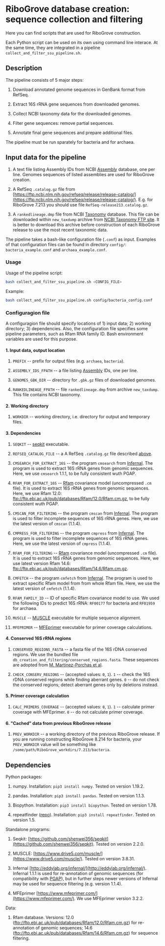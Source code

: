 # RiboGrove database creation: sequence collection and filtering

Here you can find scripts that are used for RiboGrove construction.

Each Python script can be used on its own using command line interace. At the same time, they are integrated in a pipeline `collect_and_filter_ssu_pipeline.sh`.

## Description

The pipeline consists of 5 major steps:

1. Download annotated genome sequences in GenBank format from RefSeq.

2. Extract 16S rRNA gene sequences from downloaded genomes.

3. Collect NCBI taxonomy data for the downloaded genomes.

4. Filter gene sequences: remove partial sequences.

5. Annotate final gene sequences and prepare additional files.

The pipeline must be run sparately for bacteria and for archaea.

## Input data for the pipeline

1. A text file listing Assembly IDs from NCBI [Assembly](https://www.ncbi.nlm.nih.gov/assembly/) database, one per line. Genomes sequences of listed assemblies are used for RiboGrove creation.

2. A RefSeq `.catalog.gz` file from [https://ftp.ncbi.nlm.nih.gov/refseq/release/release-catalog/](https://ftp.ncbi.nlm.nih.gov/refseq/release/release-catalog/). E.g. for RiboGrove 7.213 you should use file `RefSeq-release213.catalog.gz`.

3. A `rankedlineage.dmp` file from NCBI [Taxonomy](https://www.ncbi.nlm.nih.gov/taxonomy) database. This file can be downloaded within `new_taxdump` archive from [NCBI Taxonomy FTP site](https://ftp.ncbi.nih.gov/pub/taxonomy/new_taxdump/). It is better to download this archive before construction of each RiboGrove release to use the most recent taxonomic data.

The pipeline takes a bash-like configuration file (`.conf`) as input. Examples of that configuration files can be found in directory `config/`: `bacteria_example.conf` and `archaea_example.conf`.

### Usage

Usage of the pipeline script:

```bash
bash collect_and_filter_ssu_pipeline.sh <CONFIG_FILE>
```

Example:

```bash
bash collect_and_filter_ssu_pipeline.sh config/bacteria_config.conf
```

### Configuragion file

A configuragion file should specify locations of 1) input data; 2) working directory; 3) dependencies. Also, the configuration file specifies some pipeline parameters, such as Rfam RNA family ID. Bash environment variables are used for this purpose.

#### 1. Input data, output location

1. `PREFIX` -- prefix for output files (e.g. `archaea`, `bacteria`).

2. `ASSEMBLY_IDS_FPATH` -- a file listing [Assembly](https://www.ncbi.nlm.nih.gov/assembly/) IDs, one per line.

3. `GENOMES_GBK_DIR` -- directory for `.gbk.gz` files of downloaded genomes.

4. `RANKEDLINEAGE_FPATH` -- file `rankedlineage.dmp` from archive `new_taxdump`. This file contains NCBI taxonomy.

#### 2. Working directory

1. `WORKDIR` -- working directory, i.e. directory for output and temporary files.

#### 3. Dependencies

1. `SEQKIT` -- [seqkit](https://github.com/shenwei356/seqkit) executable.

2. `REFSEQ_CATALOG_FILE` -- a A RefSeq `.catalog.gz` file described [above](#input-data-for-the-pipeline).

3. `CMSEARCH_FOR_EXTRACT_16S` -- the program `cmsearch` from [Infernal](http://eddylab.org/infernal/). The program is used to extract 16S rRNA genes from genomic sequences. Here, we use `cmsearch` 1.1.1, to be fully consistent wuth PGAP.

4. `RFAM_FOR_EXTRACT_16S` -- [Rfam](https://rfam.xfam.org/) covariance model (uncompressed `.cm` file). It is used to extract 16S rRNA genes from genomic sequences. Here, we use Rfam 12.0: ftp://ftp.ebi.ac.uk/pub/databases/Rfam/12.0/Rfam.cm.gz, to be fully consistent wuth PGAP.

5. `CMSCAN_FOR_FILTERING` -- the program `cmscan` from [Infernal](http://eddylab.org/infernal/). The program is used to filter incomplete sequences of 16S rRNA genes. Here, we use the latest version of `cmscan` (1.1.4).

6. `CMPRESS_FOR_FILTERING` -- the program `cmpress` from [Infernal](http://eddylab.org/infernal/). The program is used to filter incomplete sequences of 16S rRNA genes. Here, we use the latest version of `cmpress` (1.1.4).

7. `RFAM_FOR_FILTERING` -- [Rfam](https://rfam.xfam.org/) covariance model (uncompressed `.cm` file). It is used to extract 16S rRNA genes from genomic sequences. Here, we use latest version Rfam 14.6: ftp://ftp.ebi.ac.uk/pub/databases/Rfam/14.6/Rfam.cm.gz.

8. `CMFETCH` -- the program `cmfetch` from [Infernal](http://eddylab.org/infernal/). The program is used to extract specific Rfam model from from whole Rfam file. Here, we use the latest version of `cmfetch` (1.1.4).

9. `RFAM_FAMILY_ID` -- ID of specific Rfam covariance model to use. We used the following IDs to predict 16S rRNA: `RF00177` for bacteria and `RF01959` for archaea.

10. `MUSCLE` -- [MUSCLE](https://www.drive5.com/muscle/) executable for multiple sequence alignment.

1. `MFEPRIMER` -- [MFEprimer](https://www.mfeprimer.com/) executable for primer coverage calculations.

#### 4. Conserved 16S rRNA regions

1. `CONSERVED_REGIONS_FASTA` -- a fasta file of the 16S rDNA conserved regions. We use the bundled file `db_creation_and_filtering/conserved_regions.fasta`. These sequences are adopted from [M. Martinez-Porchas et al](https://doi.org/10.7717/peerj.3036).

2. `CHECK_CONSERV_REGIONS` -- (accepted values: `0`, `1`). `1` -- check the 16S rDNA conserved regions while finding aberrant genes. `0` -- do not check the conserved regions; detect aberrant genes only by deletions instead.

#### 5. Primer coverage calculation

1. `CALC_PRIMERS_COVERAGE` -- (accepted values: `0`, `1`). `1` -- calculate primer coverage with MFEprimer. `0` -- do not calculate primer coverage.

#### 6. "Cached" data from previous RiboGrove release

1. `PREV_WORKDIR` -- a working directory of the previous RiboGrove release. If you are running constructing RiboGrove 8.214 for bacteria, your `PREV_WORKDIR` value will be something like `/some/path/RiboGrove_workdirs/7.213/bacteria`.

## Dependencies

Python packages:

1. numpy. Installation: `pip3 install numpy`. Tested on version 1.19.2.

2. pandas. Installation: `pip3 install pandas`. Tested on version 1.1.3.

3. Biopython. Installation: `pip3 install biopython`. Tested on version 1.78.

4. repeatfinder ([repo](https://github.com/deprekate/RepeatFinder)). Installation: `pip3 install repeatfinder`. Tested on version 1.5.

Standalone programs:

1. Seqkit: [https://github.com/shenwei356/seqkit](https://github.com/shenwei356/seqkit). Tested on version 2.2.0.

2. MUSCLE: [https://www.drive5.com/muscle/](https://www.drive5.com/muscle/). Tested on version 3.8.31.

3. Infernal [http://eddylab.org/infernal/](http://eddylab.org/infernal/). Infernal 1.1.1 is used for re-annotation of genomic sequences (for compatibility with [PGAP](https://www.ncbi.nlm.nih.gov/genome/annotation_prok/)), but in further steps newer versions of Infernal may be used for sequence filtering (e.g. version 1.1.4).

3. MFEprimer [https://www.mfeprimer.com/](https://www.mfeprimer.com/). We use MFEprimer version 3.2.2.

Data:

1. Rfam database. Versions: 12.0 (ftp://ftp.ebi.ac.uk/pub/databases/Rfam/12.0/Rfam.cm.gz) for re-annotation of genomic sequences; 14.6 (ftp://ftp.ebi.ac.uk/pub/databases/Rfam/14.6/Rfam.cm.gz) for sequence filtering.
